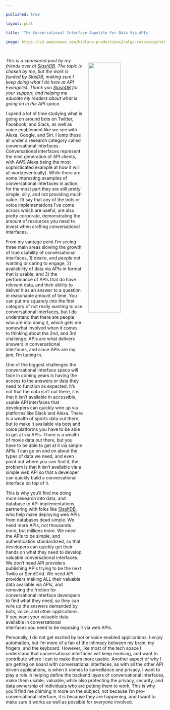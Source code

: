 ---
published: true
layout: post
title: 'The Conversational Interface Appetite For Data Via APIs'
image: https://s3.amazonaws.com/kinlane-productions2/algo-rotoscope/stories-new/16_77_800_500_0_max_0_1_-1.jpg
---

<p><img src="https://s3.amazonaws.com/kinlane-productions2/algo-rotoscope/stories-new/16_77_800_500_0_max_0_1_-1.jpg" align="right" width="45%" style="padding: 15px" />
<p><em>This is a sponsored post by my friends over at <a href="https://www.slashdb.com/">SlashDB</a>. The topic is chosen by me, but the work is funded by SlasDB, making sure I keep doing what I do here at API Evangelist. Thank you <a href="https://www.slashdb.com/">SlashDB</a> for your support, and helping me educate my readers about what is going on in the API space.</em>

<p>I spend a lot of time studying what is going on around bots on Twitter, Facebook, and Slack, as well as voice enablement like we see with Alexa, Google, and Siri. I lump these all under a research category called conversational interfaces. Conversational interfaces represent the next generation of API clients, with AWS Alexa being the most sophisticated example at how it will all work(eventually). While there are some interesting examples of conversational interfaces in action, for the most part they are still pretty simple, silly, and not providing much value. I’d say that any of the bots or voice implementations I’ve come across which are useful, are also pretty corporate, demonstrating the amount of resources you need to invest when crafting conversational interfaces.

<p>From my vantage point I’m seeing three main areas slowing the growth of true usability of conversational interfaces, 1) desire, and people not wanting or caring to engage, 2) availability of data via APIs in format that is usable, and 3) the performance of APIs that do have relevant data, and their ability to deliver it as an answer to a question in reasonable amount of time. You can put me squarely into the first category of not really wanting to use conversational interfaces, but I do understand that there are people who are into doing it, which gets me somewhat involved when it comes to thinking about the 2nd, and 3rd challenge. APIs are what delivers answers in conversational interfaces, and since APIs are my jam, I’m tuning in.

<p>One of the biggest challenges the conversational interface space will face in coming years is having the access to the answers or data they need to function as expected. It’s not that the data isn’t out there, it is that it isn’t available in accessible, usable API interfaces that developers can quickly wire up via platforms like Slack and Alexa. There is a wealth of sports data out there, but to make it available via bots and voice platforms you have to be able to get at via APIs. There is a wealth of movie data out there, but you have to be able to get at it via simple APIs. I can go on and on about the types of data we need, and even point out where you can find it, the problem is that it isn’t available via a simple web API so that a developer can quickly build a conversational interface on top of it.

<p>This is why you’ll find me doing more research into data, and database to API implementations, partnering with folks like <a href="https://www.slashdb.com/">SlashDB</a>, who help make deploying web APIs from databases dead simple. We need more APIs, not thousands more, but millions more. We need the APIs to be simple, and authentication standardized, so that developers can quickly get their hands on what they need to develop valuable conversational interfaces. We don’t need API providers publishing APIs trying to be the next Twilio or SendGrid. We need API providers making ALL their valuable data available via APIs, and removing the friction for conversational interface developers to find what they need, so they can wire up the answers demanded by bots, voice, and other applications. If you want your valuable data available in conversational interfaces you need to be exposing it via web APIs.

<p>Personally, I do not get excited by bot or voice enabled applications. I enjoy automation, but I’m more of a fan of the intimacy between my brain, my fingers, and the keyboard. However, like most of the tech space I understand that conversational interfaces will keep evolving, and want to contribute where I can to make them more usable. Another aspect of why I am getting on board with conversational interfaces, as with all the other API driven applications, is when it comes to surveillance and privacy. I want to play a role in helping define the backend layers of conversational interfaces, make them usable, valuable, while also protecting the privacy, security, and data ownership of individuals who are putting them to work. This is why you’ll find me chiming in more on the subject, not because I’m pro-conversational interface, it is because they are happening, and I want to make sure it works as well as possible for everyone involved.


